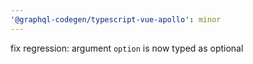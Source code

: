 ```yaml
---
'@graphql-codegen/typescript-vue-apollo': minor
---
```


fix regression: argument `option` is now typed as optional
